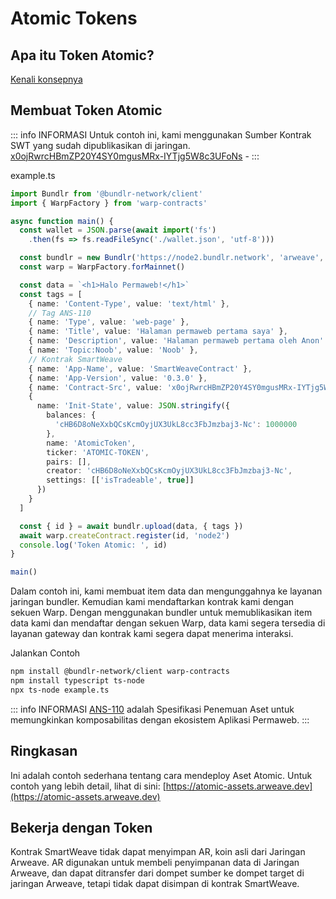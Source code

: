 # Atomic Tokens

## Apa itu Token Atomic?

[Kenali konsepnya](../../concepts/atomic-tokens.md)

## Membuat Token Atomic

::: info INFORMASI
Untuk contoh ini, kami menggunakan Sumber Kontrak SWT yang sudah dipublikasikan di jaringan. [x0ojRwrcHBmZP20Y4SY0mgusMRx-IYTjg5W8c3UFoNs](https://sonar.warp.cc/#/app/source/x0ojRwrcHBmZP20Y4SY0mgusMRx-IYTjg5W8c3UFoNs#) - 
:::

example.ts

```ts
import Bundlr from '@bundlr-network/client'
import { WarpFactory } from 'warp-contracts'

async function main() {
  const wallet = JSON.parse(await import('fs')
    .then(fs => fs.readFileSync('./wallet.json', 'utf-8')))

  const bundlr = new Bundlr('https://node2.bundlr.network', 'arweave', wallet)
  const warp = WarpFactory.forMainnet()

  const data = `<h1>Halo Permaweb!</h1>`
  const tags = [
    { name: 'Content-Type', value: 'text/html' },
    // Tag ANS-110 
    { name: 'Type', value: 'web-page' },
    { name: 'Title', value: 'Halaman permaweb pertama saya' },
    { name: 'Description', value: 'Halaman permaweb pertama oleh Anon' },
    { name: 'Topic:Noob', value: 'Noob' },
    // Kontrak SmartWeave
    { name: 'App-Name', value: 'SmartWeaveContract' },
    { name: 'App-Version', value: '0.3.0' },
    { name: 'Contract-Src', value: 'x0ojRwrcHBmZP20Y4SY0mgusMRx-IYTjg5W8c3UFoNs' },
    {
      name: 'Init-State', value: JSON.stringify({
        balances: {
          'cHB6D8oNeXxbQCsKcmOyjUX3UkL8cc3FbJmzbaj3-Nc': 1000000
        },
        name: 'AtomicToken',
        ticker: 'ATOMIC-TOKEN',
        pairs: [],
        creator: 'cHB6D8oNeXxbQCsKcmOyjUX3UkL8cc3FbJmzbaj3-Nc',
        settings: [['isTradeable', true]]
      })
    }
  ]

  const { id } = await bundlr.upload(data, { tags })
  await warp.createContract.register(id, 'node2')
  console.log('Token Atomic: ', id)
}

main()
```

Dalam contoh ini, kami membuat item data dan mengunggahnya ke layanan jaringan bundler. Kemudian kami mendaftarkan kontrak kami dengan sekuen Warp. Dengan menggunakan bundler untuk memublikasikan item data kami dan mendaftar dengan sekuen Warp, data kami segera tersedia di layanan gateway dan kontrak kami segera dapat menerima interaksi.

Jalankan Contoh

```sh
npm install @bundlr-network/client warp-contracts 
npm install typescript ts-node
npx ts-node example.ts
```

::: info INFORMASI
[ANS-110](https://github.com/ArweaveTeam/arweave-standards/blob/master/ans/ANS-110.md) adalah Spesifikasi Penemuan Aset untuk memungkinkan komposabilitas dengan ekosistem Aplikasi Permaweb.
:::

## Ringkasan

Ini adalah contoh sederhana tentang cara mendeploy Aset Atomic. Untuk contoh yang lebih detail, lihat di sini: [https://atomic-assets.arweave.dev](https://atomic-assets.arweave.dev)

## Bekerja dengan Token

Kontrak SmartWeave tidak dapat menyimpan AR, koin asli dari Jaringan Arweave. AR digunakan untuk membeli penyimpanan data di Jaringan Arweave, dan dapat ditransfer dari dompet sumber ke dompet target di jaringan Arweave, tetapi tidak dapat disimpan di kontrak SmartWeave.